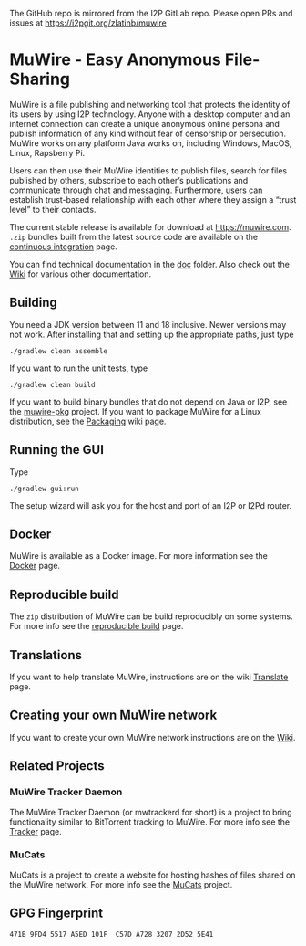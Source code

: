 The GitHub repo is mirrored from the I2P GitLab repo.  Please open PRs and issues at https://i2pgit.org/zlatinb/muwire

# MuWire - Easy Anonymous File-Sharing

MuWire is a file publishing and networking tool that protects the identity of its users by using I2P technology. Anyone with a desktop computer and an internet connection can create a unique anonymous online persona and publish information of any kind without fear of censorship or persecution.  MuWire works on any platform Java works on, including Windows, MacOS, Linux, Rapsberry Pi. 

Users can then use their MuWire identities to publish files, search for files published by others, subscribe to each other’s publications and communicate through chat and messaging. Furthermore, users can establish trust-based relationship with each other where they assign a “trust level” to their contacts. 

The current stable release is available for download at https://muwire.com.  `.zip` bundles built from the latest source code are available on the [continuous integration] page.

You can find technical documentation in the [doc] folder.  Also check out the [Wiki] for various other documentation.

## Building

You need a JDK version between 11 and 18 inclusive.  Newer versions may not work.  After installing that and setting up the appropriate paths, just type

```
./gradlew clean assemble
```

If you want to run the unit tests, type
```
./gradlew clean build
```

If you want to build binary bundles that do not depend on Java or I2P, see the [muwire-pkg] project.  If you want to package MuWire for a Linux distribution, see the [Packaging] wiki page.

## Running the GUI

Type
```
./gradlew gui:run
```

The setup wizard will ask you for the host and port of an I2P or I2Pd router.

## Docker

MuWire is available as a Docker image.  For more information see the [Docker] page.

## Reproducible build

The `zip` distribution of MuWire can be build reproducibly on some systems.  For more info see the [reproducible build] page.
## Translations
If you want to help translate MuWire, instructions are on the wiki [Translate] page.

## Creating your own MuWire network
If you want to create your own MuWire network instructions are on the [Wiki].

## Related Projects
### MuWire Tracker Daemon
The MuWire Tracker Daemon (or mwtrackerd for short) is a project to bring functionality similar to BitTorrent tracking to MuWire.  For more info see the [Tracker] page.
### MuCats
MuCats is a project to create a website for hosting hashes of files shared on the MuWire network.  For more info see the [MuCats] project.

## GPG Fingerprint

```
471B 9FD4 5517 A5ED 101F  C57D A728 3207 2D52 5E41
```



[Default I2CP port]: https://geti2p.net/en/docs/ports
[Wiki]: https://github.com/zlatinb/muwire/wiki
[doc]: https://github.com/zlatinb/muwire/tree/master/doc
[muwire-pkg]: https://github.com/zlatinb/muwire-pkg 
[Packaging]: https://github.com/zlatinb/muwire/wiki/Packaging
[cli options]: https://github.com/zlatinb/muwire/wiki/CLI-Configuration-Options
[I2P Github]: https://github.com/i2p/i2p.i2p
[Plugin]: https://github.com/zlatinb/muwire/wiki/Plugin
[Docker]: https://github.com/zlatinb/muwire/wiki/Docker
[Translate]: https://wiki.localizationlab.org/index.php/MuWire
[jlesage/docker-baseimage-gui]: https://github.com/jlesage/docker-baseimage-gui
[Tracker]: https://github.com/zlatinb/muwire/wiki/Tracker-Daemon
[MuCats]: https://github.com/zlatinb/mucats
[reproducible build]: https://github.com/zlatinb/muwire/wiki/Reproducible-build
[continuous integration]: https://github.com/zlatinb/muwire/actions/workflows/gradle.yml
